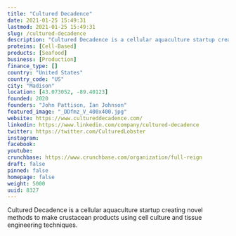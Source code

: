 ```yaml
---
title: "Cultured Decadence"
date: 2021-01-25 15:49:31
lastmod: 2021-01-25 15:49:31
slug: /cultured-decadence
description: "Cultured Decadence is a cellular aquaculture startup creating novel methods to make crustacean products using cell culture and tissue engineering techniques."
proteins: [Cell-Based]
products: [Seafood]
business: [Production]
finance_type: []
country: "United States"
country_code: "US"
city: "Madison"
location: [43.073052, -89.40123]
founded: 2020
founders: "John Pattison, Ian Johnson"
featured_image: "_DDfmz_V_400x400.jpg"
website: https://www.cultureddecadence.com/
linkedin: https://www.linkedin.com/company/cultured-decadence
twitter: https://twitter.com/CulturedLobster
instagram: 
facebook: 
youtube: 
crunchbase: https://www.crunchbase.com/organization/full-reign
draft: false
pinned: false
homepage: false
weight: 5000
uuid: 8327
---
```

Cultured Decadence is a cellular aquaculture startup creating novel methods to make crustacean products using cell culture and tissue engineering techniques.
